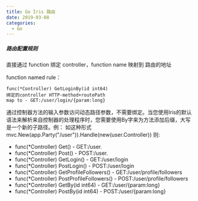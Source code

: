 ```yaml
---
title: Go Iris 路由
date: 2019-03-08
categories:
  - Go
---
```


##### 路由配置规则

直接通过 function 绑定 controller，function name 映射到 路由的地址

function named rule：

```
func(*Controller) GetLoginBy(id int64)
绑定的controller HTTP-method+routePath
map to - GET:/user/login/{param:long}
```



通过控制器方法的输入参数访问动态路径参数，不需要绑定。当您使用Iris的默认语法来解析来自控制器的处理程序时，您需要使用By字来为方法添加后缀，大写是一个新的子路径。例： 如这种形式 mvc.New(app.Party("/user")).Handle(new(user.Controller)) 则:

- func(*Controller) Get() - GET:/user.
- func(*Controller) Post() - POST:/user.
- func(*Controller) GetLogin() - GET:/user/login
- func(*Controller) PostLogin() - POST:/user/login
- func(*Controller) GetProfileFollowers() - GET:/user/profile/followers
- func(*Controller) PostProfileFollowers() - POST:/user/profile/followers
- func(*Controller) GetBy(id int64) - GET:/user/{param:long}
- func(*Controller) PostBy(id int64) - POST:/user/{param:long}